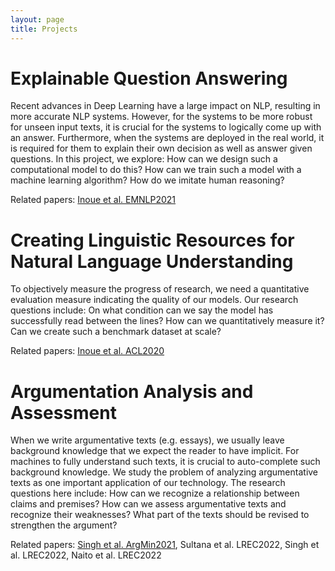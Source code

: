 ```yaml
---
layout: page
title: Projects
---
```


# Explainable Question Answering

Recent advances in Deep Learning have a large impact on NLP, resulting in more accurate NLP systems. However, for the systems to be more robust for unseen input texts, it is crucial for the systems to logically come up with an answer. Furthermore, when the systems are deployed in the real world, it is required for them to explain their own decision as well as answer given questions. In this project, we explore: How can we design such a computational model to do this? How can we train such a model with a machine learning algorithm? How do we imitate human reasoning?

Related papers: [Inoue et al. EMNLP2021](https://aclanthology.org/2021.emnlp-main.490/)


# Creating Linguistic Resources for Natural Language Understanding

To objectively measure the progress of research, we need a quantitative evaluation measure indicating the quality of our models. Our research questions include: On what condition can we say the model has successfully read between the lines? How can we quantitatively measure it? Can we create such a benchmark dataset at scale?

Related papers: [Inoue et al. ACL2020](https://aclanthology.org/2020.acl-main.602/)


# Argumentation Analysis and Assessment

When we write argumentative texts (e.g. essays), we usually leave background knowledge that we expect the reader to have implicit. For machines to fully understand such texts, it is crucial to auto-complete such background knowledge. We study the problem of analyzing argumentative texts as one important application of our technology. The research questions here include: How can we recognize a relationship between claims and premises? How can we assess argumentative texts and recognize their weaknesses? What part of the texts should be revised to strengthen the argument?

Related papers: [Singh et al. ArgMin2021](https://aclanthology.org/2021.argmining-1.6/), Sultana et al. LREC2022, Singh et al. LREC2022, Naito et al. LREC2022
